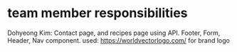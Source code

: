 # team member responsibilities
Dohyeong Kim: Contact page, and recipes page using API. Footer, Form, Header, Nav component.
used: https://worldvectorlogo.com/ for brand logo